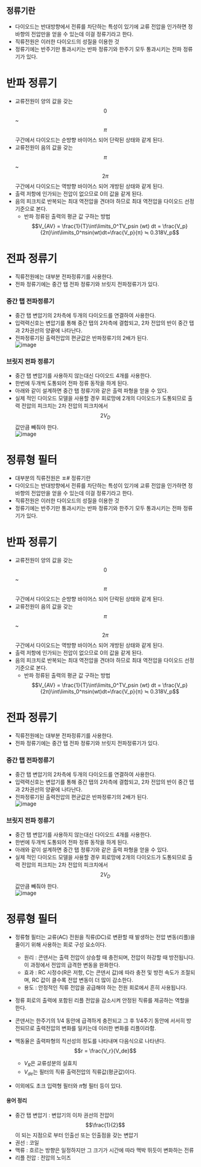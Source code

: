## 정류기란
- 다이오드는 반대방향에서 전류를 차단하는 특성이 있기에 교류 전압을 인가하면 정바향의 전압만을 얻을 수 있는데 이걸 정류기라고 한다.
- 직류전원은 이러한 다이오드의 성질을 이용한 것
- 정류기에는 반주기만 통과시키는 반파 정류기와 한주기 모두 통과시키는 전파 정류기가 있다.


# 반파 정류기
- 교류전원이 양의 값을 갖는 $$0$$ ~ $$π$$ 구간에서 다이오드는 순방향 바이어스 되어 단락된 상태와 같게 된다.
- 교류전원이 음의 값을 갖는 $$π$$ ~ $$2π$$ 구간에서 다이오드는 역방향 바이어스 되어 개방된 상태와 같게 된다.
- 출력 저항에 인가되는 전압이 없으므로 0의 값을 같게 된다.
- 음의 피크치로 반복되는 최대 역전압을 견뎌야 하므로 최대 역전압을 다이오드 선정 기준으로 본다.
  - 반파 정류된 출력의 평균 값 구하는 방법 <br> $$V_{AV} = \frac{1}{T}\int\limits_0^TV_psin (wt) dt = \frac{V_p}{2π}\int\limits_0^πsin(wt)dt=\frac{V_p}{π} ≒ 0.318V_p$$
# 전파 정류기
- 직류전원에는 대부분 전파정류기를 사용한다.
- 전파 정류기에는 중간 탭 전파 정류기와 브릿지 전파정류기가 있다.

### 중간 탭 전파정류기
- 중간 탭 변압기의 2차측에 두개의 다이오드를 연결하여 사용한다.
- 입력력신호는 변압기를 통해 중간 탭의 2차측에 결합되고, 2차 전압의 반이 중간 탭과 2차권선의 양끝에 나타난다.
- 전파정류기된 출력전압의 편균값은 반파정류기의 2배가 된다.<br>
![image](https://github.com/user-attachments/assets/c82aaf81-bd1b-4a5f-aeed-2280bd68342a)
### 브릿지 전파 정류기
- 중간 탭 변압기를 사용하지 않는대신 다이오드 4개를 사용한다.
- 한번에 두개씩 도통되어 전파 정류 동작을 하게 된다.
- 아래와 같이 설계하면 중간 탭 정류기와 같은 출력 파형을 얻을 수 있다.
- 실제 적인 다이오드 모델을 사용할 경우 회로망에 2개의 다이오드가 도통되므로 출력 전압의 피크치는 2차 전압의 피크치에서 $$2V_D$$값만큼 빼줘야 한다.<br>
![image](https://github.com/user-attachments/assets/444c9e18-dbfc-4758-abc2-b82247ac5485)

# 정류형 필터
- 대부분의 직류전원은 ㅍ# 정류기란
- 다이오드는 반대방향에서 전류를 차단하는 특성이 있기에 교류 전압을 인가하면 정바향의 전압만을 얻을 수 있는데 이걸 정류기라고 한다.
- 직류전원은 이러한 다이오드의 성질을 이용한 것
- 정류기에는 반주기만 통과시키는 반파 정류기와 한주기 모두 통과시키는 전파 정류기가 있다.


# 반파 정류기
- 교류전원이 양의 값을 갖는 $$0$$ ~ $$π$$ 구간에서 다이오드는 순방향 바이어스 되어 단락된 상태와 같게 된다.
- 교류전원이 음의 값을 갖는 $$π$$ ~ $$2π$$ 구간에서 다이오드는 역방향 바이어스 되어 개방된 상태와 같게 된다.
- 출력 저항에 인가되는 전압이 없으므로 0의 값을 같게 된다.
- 음의 피크치로 반복되는 최대 역전압을 견뎌야 하므로 최대 역전압을 다이오드 선정 기준으로 본다.
  - 반파 정류된 출력의 평균 값 구하는 방법 <br> $$V_{AV} = \frac{1}{T}\int\limits_0^TV_psin (wt) dt = \frac{V_p}{2π}\int\limits_0^πsin(wt)dt=\frac{V_p}{π} ≒ 0.318V_p$$
# 전파 정류기
- 직류전원에는 대부분 전파정류기를 사용한다.
- 전파 정류기에는 중간 탭 전파 정류기와 브릿지 전파정류기가 있다.

### 중간 탭 전파정류기
- 중간 탭 변압기의 2차측에 두개의 다이오드를 연결하여 사용한다.
- 입력력신호는 변압기를 통해 중간 탭의 2차측에 결합되고, 2차 전압의 반이 중간 탭과 2차권선의 양끝에 나타난다.
- 전파정류기된 출력전압의 편균값은 반파정류기의 2배가 된다.<br>
![image](https://github.com/user-attachments/assets/c82aaf81-bd1b-4a5f-aeed-2280bd68342a)
### 브릿지 전파 정류기
- 중간 탭 변압기를 사용하지 않는대신 다이오드 4개를 사용한다.
- 한번에 두개씩 도통되어 전파 정류 동작을 하게 된다.
- 아래와 같이 설계하면 중간 탭 정류기와 같은 출력 파형을 얻을 수 있다.
- 실제 적인 다이오드 모델을 사용할 경우 회로망에 2개의 다이오드가 도통되므로 출력 전압의 피크치는 2차 전압의 피크치에서 $$2V_D$$값만큼 빼줘야 한다.<br>
![image](https://github.com/user-attachments/assets/444c9e18-dbfc-4758-abc2-b82247ac5485)

# 정류형 필터
- 정류형 필터는 교류(AC) 전원을 직류(DC)로 변환할 때 발생하는 전압 변동(리플)을 줄이기 위해 사용하는 회로 구성 요소이다.
  - 원리 : 콘덴서는 출력 전압이 상승할 때 충전되며, 전압이 하강할 때 방전됩니다. 이 과정에서 전압의 급격한 변동을 완화한다.
  - 효과 : RC 시정수(R은 저항, C는 콘덴서 값)에 따라 충전 및 방전 속도가 조절되며, RC 값이 클수록 전압 변동이 더 많이 감소한다.
  - 용도 : 안정적인 직류 전압을 공급해야 하는 전원 회로에서 흔히 사용됩니다.
- 정류 회로의 출력에 포함된 리플 전압을 감소시켜 안정된 직류를 제공하는 역할을 한다.
- 콘덴서는 한주기의 1/4 동안에 급격하게 충전되고 그 후 1/4주기 동안에 서서히 방전되므로 출력전압의 변화를 일키는데 이러한 변화를 리플이라함.
- 맥동율은 출력파형의 직선성의 정도를 나타내며 다음식으로 나타낸다.<br>
    $$r = \frac{V_r}{V_de}$$
    - $V_R$은 교류성분의 실효치
    - $V_{de}$는 필터의 직류 출력전압의 직류값(평균값)이다.

- 이외에도 초크 입력형 필터와 $π$형 필터 등이 있다.

#### 용어 정리
- 중간 탭 변압기 : 변압기의 이차 권선의 전압이 $$\frac{1}{2}$$이 되는 지점으로 부터 인출선 또는 인출점을 갖는 변압기
- 권선 : 코일
- 맥류 : 흐르는 방향은 일정하지만 그 크기가 시간에 따라 맥박 뛰듯이 변화하는 전류
- 리플 전압 : 전압의 노이즈
